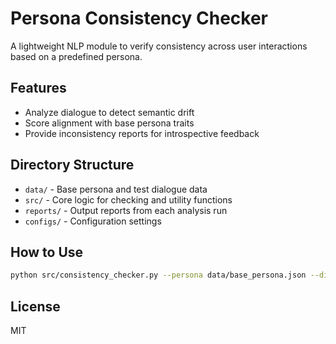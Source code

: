 # Persona Consistency Checker

A lightweight NLP module to verify consistency across user interactions based on a predefined persona.

## Features

- Analyze dialogue to detect semantic drift
- Score alignment with base persona traits
- Provide inconsistency reports for introspective feedback

## Directory Structure

- `data/` - Base persona and test dialogue data
- `src/` - Core logic for checking and utility functions
- `reports/` - Output reports from each analysis run
- `configs/` - Configuration settings

## How to Use

```bash
python src/consistency_checker.py --persona data/base_persona.json --dialogue data/test_dialogues.json
```

## License

MIT
